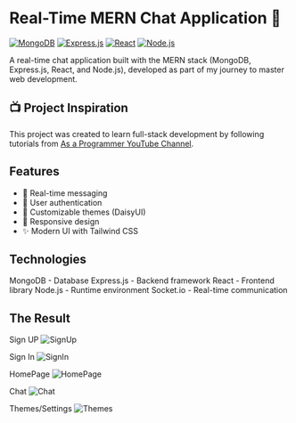 # Real-Time MERN Chat Application 💬
[![MongoDB](https://img.shields.io/badge/MongoDB-47A248?style=flat&logo=mongodb&logoColor=white)](https://www.mongodb.com/)
[![Express.js](https://img.shields.io/badge/Express.js-000000?style=flat&logo=express&logoColor=white)](https://expressjs.com/)
[![React](https://img.shields.io/badge/React-61DAFB?style=flat&logo=react&logoColor=black)](https://reactjs.org/)
[![Node.js](https://img.shields.io/badge/Node.js-339933?style=flat&logo=nodedotjs&logoColor=white)](https://nodejs.org/)

A real-time chat application built with the MERN stack (MongoDB, Express.js, React, and Node.js), developed as part of my journey to master web development.

## 📺 Project Inspiration
This project was created to learn full-stack development by following tutorials from [As a Programmer YouTube Channel](https://www.youtube.com/@asaprogrammer_). 

## Features
- 💬 Real-time messaging
- 🔐 User authentication
- 🎨 Customizable themes (DaisyUI)
- 📱 Responsive design
- ✨ Modern UI with Tailwind CSS

## Technologies
MongoDB - Database
Express.js - Backend framework
React - Frontend library
Node.js - Runtime environment
Socket.io - Real-time communication

## The Result
Sign UP
![SignUp](https://github.com/user-attachments/assets/640439f5-6379-434d-ac5d-20e1667644da)

Sign In
![SignIn](https://github.com/user-attachments/assets/a05d29cd-ccf3-4408-a94e-71d897d4f836)

HomePage
![HomePage](https://github.com/user-attachments/assets/1e8f6563-592d-4674-a83f-92e8a0dd1988)

Chat
![Chat](https://github.com/user-attachments/assets/88bb9ed7-6e9d-4460-9e7f-aa04fda2218e)

Themes/Settings
![Themes](https://github.com/user-attachments/assets/0a6abfec-3934-4d20-9247-4184d81e59f0)
